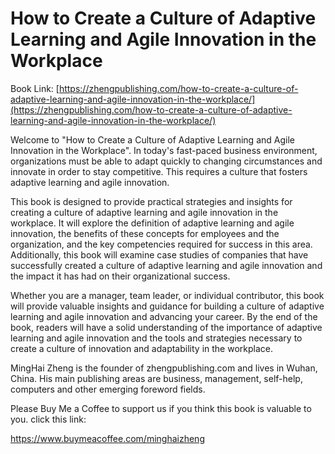 # How to Create a Culture of Adaptive Learning and Agile Innovation in the Workplace

Book Link: [https://zhengpublishing.com/how-to-create-a-culture-of-adaptive-learning-and-agile-innovation-in-the-workplace/](https://zhengpublishing.com/how-to-create-a-culture-of-adaptive-learning-and-agile-innovation-in-the-workplace/)

Welcome to "How to Create a Culture of Adaptive Learning and Agile Innovation in the Workplace". In today's fast-paced business environment, organizations must be able to adapt quickly to changing circumstances and innovate in order to stay competitive. This requires a culture that fosters adaptive learning and agile innovation.

This book is designed to provide practical strategies and insights for creating a culture of adaptive learning and agile innovation in the workplace. It will explore the definition of adaptive learning and agile innovation, the benefits of these concepts for employees and the organization, and the key competencies required for success in this area. Additionally, this book will examine case studies of companies that have successfully created a culture of adaptive learning and agile innovation and the impact it has had on their organizational success.

Whether you are a manager, team leader, or individual contributor, this book will provide valuable insights and guidance for building a culture of adaptive learning and agile innovation and advancing your career. By the end of the book, readers will have a solid understanding of the importance of adaptive learning and agile innovation and the tools and strategies necessary to create a culture of innovation and adaptability in the workplace.

MingHai Zheng is the founder of zhengpublishing.com and lives in Wuhan, China. His main publishing areas are business, management, self-help, computers and other emerging foreword fields.

Please Buy Me a Coffee to support us if you think this book is valuable to you. click this link:

https://www.buymeacoffee.com/minghaizheng
